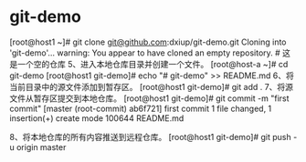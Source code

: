# git-demo
[root@host1 ~]# git clone git@github.com:dxiup/git-demo.git
Cloning into 'git-demo'…
warning: You appear to have cloned an empty repository.  # 这是一个空的仓库
5、进入本地仓库目录并创建一个文件。
[root@host-a ~]# cd git-demo
[root@host1 git-demo]# echo "# git-demo" >> README.md
6、将当前目录中的源文件添加到暂存区。
[root@host1 git-demo]# git add .
7、将源文件从暂存区提交到本地仓库。
[root@host1 git-demo]# git commit -m "first commit"
[master (root-commit) ab6f721] first commit
 1 file changed, 1 insertion(+)
 create mode 100644 README.md

8、将本地仓库的所有内容推送到远程仓库。
[root@host1 git-demo]# git push -u origin master
